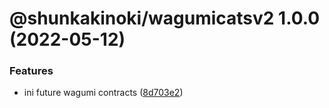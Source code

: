 # @shunkakinoki/wagumicatsv2 1.0.0 (2022-05-12)

### Features

- ini future wagumi contracts ([8d703e2](https://github.com/shunkakinoki/contracts/commit/8d703e2aa3e467a5924ee800c2cc9669a49d24b1))
